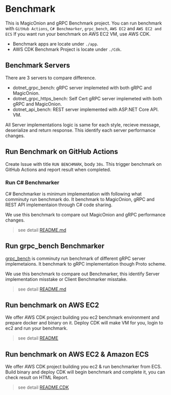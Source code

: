 # Benchmark

This is MagicOnion and gRPC Benchmark project.
You can run benchmark with `GitHub Actions`, `C# Benchmarker`, `grpc_bench`, `AWS EC2` and `AWS EC2 and ECS`
If you want run your benchmark on AWS EC2 VM, use AWS CDK.

* Benchmark apps are locate under `./app`.
* AWS CDK Benchmark Project is locate under `./Cdk`.

## Benchmark Servers

There are 3 servers to compare difference.

* dotnet_grpc_bench: gRPC server implemeted with both gRPC and MagicOnion.
* dotnet_grpc_https_bench: Self Cert gRPC server implemeted with both gRPC and MagicOnion.
* dotnet_api_bench: REST server implemented with ASP.NET Core API.
VM.

All Server implementations logic is same for each style, recieve message, deserialize and return response.
This identify each server performance changes.

## Run Benchmark on GitHub Actions

Create Issue with title `RUN BENCHMARK`, body `30s`.
This trigger benchmark on GitHub Actions and report result when completed.

### Run C# Benchmarker

C# Benchmarker is minimum implementation with following what comminuty run benchmark do.
It benchmark to MagicOnion, gRPC and REST API implementaion through C# code sharing.

We use this benchmark to compare out MagicOnion and gRPC performance changes.

> see detail [README.md](app/README.md)

## Run grpc_bench Benchmarker

[grpc_bench](https://github.com/LesnyRumcajs/grpc_bench) is comminuty run benchmark of different gRPC server implemetaions.
It benchmark to gRPC implementation though Proto scheme.

We use this benchmark to compare out Benchmarker, this identify Server implementation misstake or Client Benchmarker misstake.

> see detail [README.md](app/README.md)

## Run benchmark on AWS EC2

We offer AWS CDK project building you ec2 benchmark environment and prepare docker and binary on it.
Deploy CDK will make VM for you, login to ec2 and run your benchmark.

> see detail [README](CdkGrpcBench/README.CDK.md)

## Run benchmark on AWS EC2 & Amazon ECS

We offer AWS CDK project building you ec2 & run benchmarker from ECS.
Build binary and deploy CDK will begin benchmark and complete it, you can check result on HTML Report.

> see detail [README.CDK](README.CDK.md)
